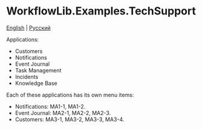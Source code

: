 # WorkflowLib.Examples.TechSupport

[English](README.md) | [Русский](README.ru.md)

Applications:
- Customers
- Notifications
- Event Journal
- Task Management
- Incidents
- Knowledge Base

Each of these applications has its own menu items:
- Notifications: MA1-1, MA1-2.
- Event Journal: MA2-1, MA2-2, MA2-3.
- Customers: MA3-1, MA3-2, MA3-3, MA3-4.
